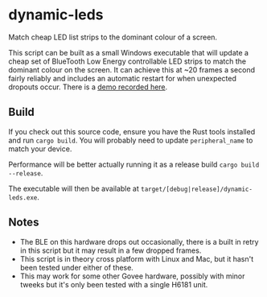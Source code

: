 # dynamic-leds
Match cheap LED list strips to the dominant colour of a screen.

This script can be built as a small Windows executable that will update a cheap set of BlueTooth Low Energy controllable LED strips to match the dominant colour on the screen. It can achieve this at ~20 frames a second fairly reliably and includes an automatic restart for when unexpected dropouts occur. There is a [demo recorded here](https://www.youtube.com/watch?v=lnAgft4b0Bs).

## Build
If you check out this source code, ensure you have the Rust tools installed and run `cargo build`. You will probably need to update `peripheral_name` to match your device.

Performance will be better actually running it as a release build `cargo build --release`.

The executable will then be available at `target/[debug|release]/dynamic-leds.exe`.

## Notes
- The BLE on this hardware drops out occasionally, there is a built in retry in this script but it may result in a few dropped frames.
- This script is in theory cross platform with Linux and Mac, but it hasn't been tested under either of these.
- This may work for some other Govee hardware, possibly with minor tweeks but it's only been tested with a single H6181 unit.
